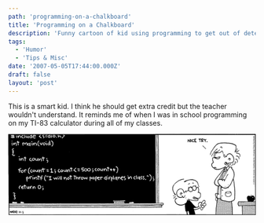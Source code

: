 ```yaml
---
path: 'programming-on-a-chalkboard'
title: 'Programming on a Chalkboard'
description: 'Funny cartoon of kid using programming to get out of detention.'
tags:
  - 'Humor'
  - 'Tips & Misc'
date: '2007-05-05T17:44:00.000Z'
draft: false
layout: 'post'
---
```


This is a smart kid. I think he should get extra credit but the teacher wouldn't understand. It reminds me of when I was in school programming on my TI-83 calculator during all of my classes.

![](./fox.jpg)

